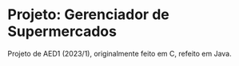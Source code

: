 # Projeto: Gerenciador de Supermercados

Projeto de AED1 (2023/1), originalmente feito em C, refeito em Java.
